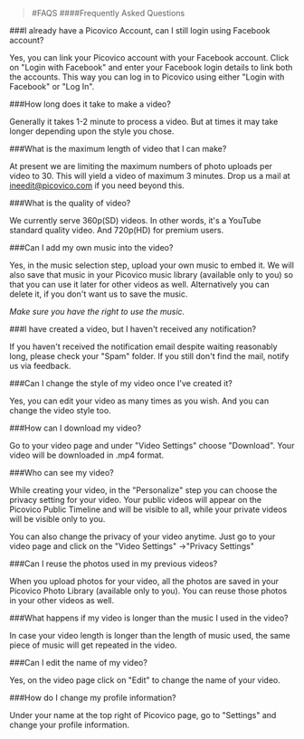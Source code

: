 >#FAQS
>####Frequently Asked Questions

###I already have a Picovico Account, can I still login using Facebook account?

Yes, you can link your Picovico account with your Facebook account. Click on "Login with Facebook" and enter your Facebook login details to link both the accounts. This way you can log in to Picovico using either "Login with Facebook" or "Log In".

###How long does it take to make a video?

Generally it takes 1-2 minute to process a video. But at times it may take longer depending upon the style you chose.
	
	
###What is the maximum length of video that I can make?

At present we are limiting the maximum numbers of photo uploads per video to 30. This will yield a video of maximum 3 minutes. Drop us a mail at [ineedit@picovico.com](ineedit@picovico.com) if you need beyond this.
	
	
###What is the quality of video?

We currently serve 360p(SD) videos. In other words, it's a YouTube standard quality video. And 720p(HD) for premium users.
	
	
###Can I add my own music into the video?

Yes, in the music selection step, upload your own music to embed it. We will also save that music in your Picovico music library (available only to you) so that you can use it later for other videos as well. Alternatively you can delete it, if you don't want us to save the music.

*Make sure you have the right to use the music.*

	
	
###I have created a video, but I haven't received any notification?

If you haven't received the notification email despite waiting reasonably long, please check your "Spam" folder. If you still don't find the mail, notify us via feedback.
	
	
###Can I change the style of my video once I've created it?

Yes, you can edit your video as many times as you wish. And you can change the video style too.
	
	
###How can I download my video?

Go to your video page and under "Video Settings" choose "Download". Your video will be downloaded in .mp4 format.
	
	
###Who can see my video?

While creating your video, in the "Personalize" step you can choose the privacy setting for your video. Your public videos will appear on the Picovico Public Timeline and will be visible to all, while your private videos will be visible only to you.

You can also change the privacy of your video anytime. Just go to your video page and click on the "Video Settings" ->"Privacy Settings"

	
###Can I reuse the photos used in my previous videos?

When you upload photos for your video, all the photos are saved in your Picovico Photo Library (available only to you). You can reuse those photos in your other videos as well.
	
	
###What happens if my video is longer than the music I used in the video?

In case your video length is longer than the length of music used, the same piece of music will get repeated in the video.
	
	
###Can I edit the name of my video?

Yes, on the video page click on "Edit" to change the name of your video.
	
	
###How do I change my profile information?

Under your name at the top right of Picovico page, go to "Settings" and change your profile information.


